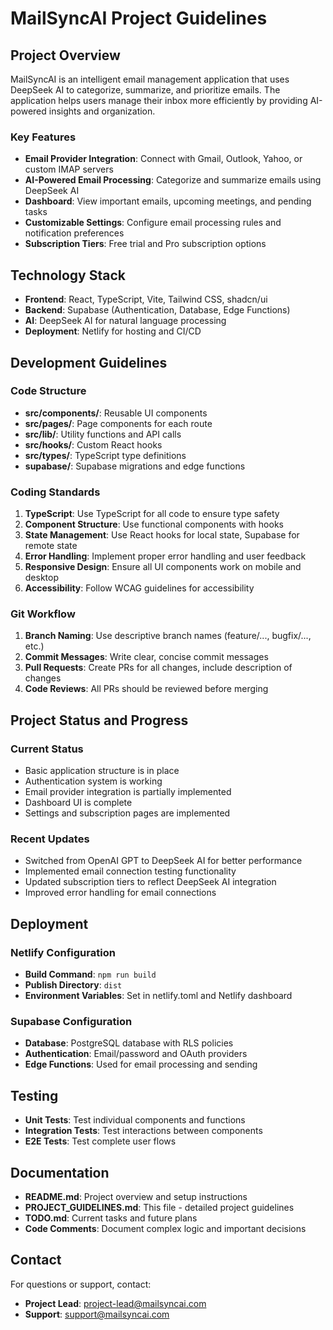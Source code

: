 # MailSyncAI Project Guidelines

## Project Overview

MailSyncAI is an intelligent email management application that uses DeepSeek AI to categorize, summarize, and prioritize emails. The application helps users manage their inbox more efficiently by providing AI-powered insights and organization.

### Key Features

- **Email Provider Integration**: Connect with Gmail, Outlook, Yahoo, or custom IMAP servers
- **AI-Powered Email Processing**: Categorize and summarize emails using DeepSeek AI
- **Dashboard**: View important emails, upcoming meetings, and pending tasks
- **Customizable Settings**: Configure email processing rules and notification preferences
- **Subscription Tiers**: Free trial and Pro subscription options

## Technology Stack

- **Frontend**: React, TypeScript, Vite, Tailwind CSS, shadcn/ui
- **Backend**: Supabase (Authentication, Database, Edge Functions)
- **AI**: DeepSeek AI for natural language processing
- **Deployment**: Netlify for hosting and CI/CD

## Development Guidelines

### Code Structure

- **src/components/**: Reusable UI components
- **src/pages/**: Page components for each route
- **src/lib/**: Utility functions and API calls
- **src/hooks/**: Custom React hooks
- **src/types/**: TypeScript type definitions
- **supabase/**: Supabase migrations and edge functions

### Coding Standards

1. **TypeScript**: Use TypeScript for all code to ensure type safety
2. **Component Structure**: Use functional components with hooks
3. **State Management**: Use React hooks for local state, Supabase for remote state
4. **Error Handling**: Implement proper error handling and user feedback
5. **Responsive Design**: Ensure all UI components work on mobile and desktop
6. **Accessibility**: Follow WCAG guidelines for accessibility

### Git Workflow

1. **Branch Naming**: Use descriptive branch names (feature/..., bugfix/..., etc.)
2. **Commit Messages**: Write clear, concise commit messages
3. **Pull Requests**: Create PRs for all changes, include description of changes
4. **Code Reviews**: All PRs should be reviewed before merging

## Project Status and Progress

### Current Status

- Basic application structure is in place
- Authentication system is working
- Email provider integration is partially implemented
- Dashboard UI is complete
- Settings and subscription pages are implemented

### Recent Updates

- Switched from OpenAI GPT to DeepSeek AI for better performance
- Implemented email connection testing functionality
- Updated subscription tiers to reflect DeepSeek AI integration
- Improved error handling for email connections

## Deployment

### Netlify Configuration

- **Build Command**: `npm run build`
- **Publish Directory**: `dist`
- **Environment Variables**: Set in netlify.toml and Netlify dashboard

### Supabase Configuration

- **Database**: PostgreSQL database with RLS policies
- **Authentication**: Email/password and OAuth providers
- **Edge Functions**: Used for email processing and sending

## Testing

- **Unit Tests**: Test individual components and functions
- **Integration Tests**: Test interactions between components
- **E2E Tests**: Test complete user flows

## Documentation

- **README.md**: Project overview and setup instructions
- **PROJECT_GUIDELINES.md**: This file - detailed project guidelines
- **TODO.md**: Current tasks and future plans
- **Code Comments**: Document complex logic and important decisions

## Contact

For questions or support, contact:
- **Project Lead**: [project-lead@mailsyncai.com](mailto:project-lead@mailsyncai.com)
- **Support**: [support@mailsyncai.com](mailto:support@mailsyncai.com) 